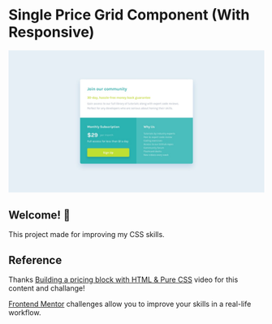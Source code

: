 # Single Price Grid Component (With Responsive)

![Design preview for the Single Price Grid Component coding challenge](./design/desktop-design.jpg)

## Welcome! 👋

This project made for improving my CSS skills.

## Reference
Thanks [Building a pricing block with HTML & Pure CSS](https://www.youtube.com/watch?v=DGYMErzcflw&t=132s) video for this content and challange!

[Frontend Mentor](https://www.frontendmentor.io) challenges allow you to improve your skills in a real-life workflow.

